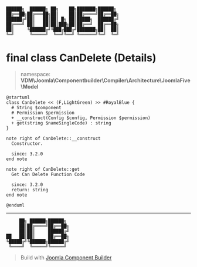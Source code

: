 ```
██████╗  ██████╗ ██╗    ██╗███████╗██████╗
██╔══██╗██╔═══██╗██║    ██║██╔════╝██╔══██╗
██████╔╝██║   ██║██║ █╗ ██║█████╗  ██████╔╝
██╔═══╝ ██║   ██║██║███╗██║██╔══╝  ██╔══██╗
██║     ╚██████╔╝╚███╔███╔╝███████╗██║  ██║
╚═╝      ╚═════╝  ╚══╝╚══╝ ╚══════╝╚═╝  ╚═╝
```
# final class CanDelete (Details)
> namespace: **VDM\Joomla\Componentbuilder\Compiler\Architecture\JoomlaFive\Model**
```uml
@startuml
class CanDelete << (F,LightGreen) >> #RoyalBlue {
  # String $component
  # Permission $permission
  + __construct(Config $config, Permission $permission)
  + get(string $nameSingleCode) : string
}

note right of CanDelete::__construct
  Constructor.

  since: 3.2.0
end note

note right of CanDelete::get
  Get Can Delete Function Code

  since: 3.2.0
  return: string
end note
 
@enduml
```

---
```
     ██╗ ██████╗██████╗
     ██║██╔════╝██╔══██╗
     ██║██║     ██████╔╝
██   ██║██║     ██╔══██╗
╚█████╔╝╚██████╗██████╔╝
 ╚════╝  ╚═════╝╚═════╝
```
> Build with [Joomla Component Builder](https://git.vdm.dev/joomla/Component-Builder)

